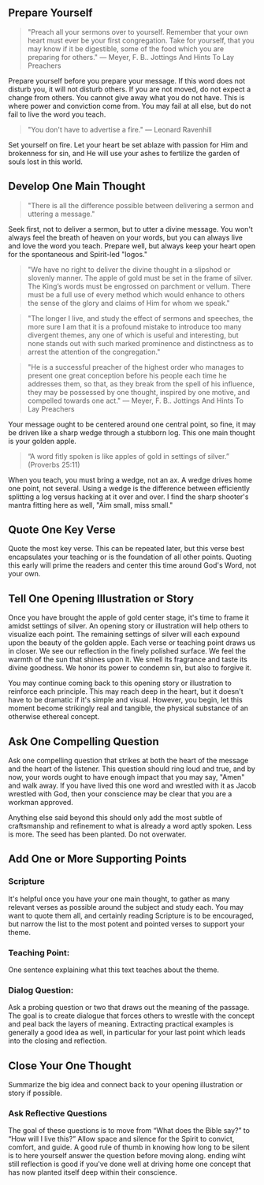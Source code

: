 
## Prepare Yourself

>"Preach all your sermons over to yourself. Remember that your own heart must ever be your first congregation. Take for yourself, that you may know if it be digestible, some of the food which you are preparing for others."
>— Meyer, F. B.. Jottings And Hints To Lay Preachers

Prepare yourself before you prepare your message. If this word does not disturb you, it will not disturb others. If you are not moved, do not expect a change from others. You cannot give away what you do not have. This is where power and conviction come from. You may fail at all else, but do not fail to live the word you teach.

>"You don't have to advertise a fire." — Leonard Ravenhill

Set yourself on fire. Let your heart be set ablaze with passion for Him and brokenness for sin, and He will use your ashes to fertilize the garden of souls lost in this world.

## Develop One Main Thought

>"There is all the difference possible between delivering a sermon and uttering a message." 

Seek first, not to deliver a sermon, but to utter a divine message. You won't always feel the breath of heaven on your words, but you can always live and love the word you teach. Prepare well, but always keep your heart open for the spontaneous and Spirit-led "logos."

>"We have no right to deliver the divine thought in a slipshod or slovenly manner. The apple of gold must be set in the frame of silver. The King’s words must be engrossed on parchment or vellum. There must be a full use of every method which would enhance to others the sense of the glory and claims of Him for whom we speak." 

>"The longer I live, and study the effect of sermons and speeches, the more sure I am that it is a profound mistake to introduce too many divergent themes, any one of which is useful and interesting, but none stands out with such marked prominence and distinctness as to arrest the attention of the congregation."

>"He is a successful preacher of the highest order who manages to present one great conception before his people each time he addresses them, so that, as they break from the spell of his influence, they may be possessed by one thought, inspired by one motive, and compelled towards one act."
>— Meyer, F. B.. Jottings And Hints To Lay Preachers

Your message ought to be centered around one central point, so fine, it may be driven like a sharp wedge through a stubborn log. This one main thought is your golden apple. 

>“A word fitly spoken is like apples of gold in settings of silver.” (Proverbs 25:11)

When you teach, you must bring a wedge, not an ax. A wedge drives home one point, not several. Using a wedge is the difference between efficiently splitting a log versus hacking at it over and over. I find the sharp shooter's mantra fitting here as well, "Aim small, miss small."

## Quote One Key Verse

Quote the most key verse. This can be repeated later, but this verse best encapsulates your teaching or is the foundation of all other points. Quoting this early will prime the readers and center this time around God's Word, not your own.

## Tell One Opening Illustration or Story

Once you have brought the apple of gold center stage, it's time to frame it amidst settings of silver. An opening story or illustration will help others to visualize each point. The remaining settings of silver will each expound upon the beauty of the golden apple. Each verse or teaching point draws us in closer. We see our reflection in the finely polished surface. We feel the warmth of the sun that shines upon it. We smell its fragrance and taste its divine goodness. We honor its power to condemn sin, but also to forgive it.

You may continue coming back to this opening story or illustration to reinforce each principle. This may reach deep in the heart, but it doesn't have to be dramatic if it's simple and visual. However, you begin, let this moment become strikingly real and tangible, the physical substance of an otherwise ethereal concept.

## Ask One Compelling Question

Ask one compelling question that strikes at both the heart of the message and the heart of the listener. This question should ring loud and true, and by now, your words ought to have enough impact that you may say, "Amen" and walk away. If you have lived this one word and wrestled with it as Jacob wrestled with God, then your conscience may be clear that you are a workman approved. 

Anything else said beyond this should only add the most subtle of craftsmanship and refinement to what is already a word aptly spoken. Less is more. The seed has been planted. Do not overwater.

## Add One or More Supporting Points

### Scripture

It's helpful once you have your one main thought, to gather as many relevant verses as possible around the subject and study each. You may want to quote them all, and certainly reading Scripture is to be encouraged, but narrow the list to the most potent and pointed verses to support your theme.
### Teaching Point:

One sentence explaining what this text teaches about the theme.
### Dialog Question:

Ask a probing question or two that draws out the meaning of the passage. The goal is to create dialogue that forces others to wrestle with the concept and peal back the layers of meaning. Extracting practical examples is generally a good idea as well, in particular for your last point which leads into the closing and reflection.

## Close Your One Thought

Summarize the big idea and connect back to your opening illustration or story if possible.

### Ask Reflective Questions

The goal of these questions is to move from “What does the Bible say?” to “How will I live this?” Allow space and silence for the Spirit to convict, comfort, and guide. A good rule of thumb in knowing how long to be silent is to here yourself answer the question before moving along. ending wiht still reflection is good if you've done well at driving home one concept that has now planted itself deep within their conscience.
